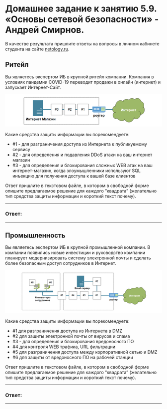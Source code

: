 # Домашнее задание к занятию 5.9. «Основы сетевой безопасности» - Андрей Смирнов.

В качестве результата пришлите ответы на вопросы в личном кабинете студента на сайте [netology.ru](https://netology.ru).

## Ритейл

Вы являетесь экспертом ИБ в крупной ритейл компании. Компания в условиях пандемии COVID-19 переводит продажи в онлайн (интернет) и запускает Интернет-Сайт.

![](pic/retail.png)

Какие средства защиты информации вы порекомендуете:

* \#1 - для разграничения доступа из Интернета к публикуемому сервису
* \#2 - для определения и подавления DDoS атаки на ваш интернет магазин
* \#3 - для определения и блокирования сложных WEB атак на ваш интернет-магазин, когда злоумышленники используют SQL инъекцию для получения доступа к вашей базе клиентов

Ответ пришлите в текстовом файле, в котором в свободной форме опишите предлагаемое решение для каждого “квадрата” (желательно тип средства защиты информации и короткий текст почему).


---

### Ответ:


---


## Промышленность

Вы являетесь экспертом ИБ в крупной промышленной компании. В компании появились новые инвестиции и руководство компании планирует модернизировать систему электронной почты и сделать более безопасным доступ сотрудников в Интернет.

![](pic/industry.png)

Какие средства защиты информации вы порекомендуете:
* \#1 для разграничения доступа из Интернета в DMZ
* \#2 для защиты электронной почты от вирусов и спама
* \#3 - для определения и блокирования вредоносного ПО
* \#4 для контроля WEB трафика, URL фильтрации
* \#5 для разграничения доступа между корпоративной сетью и DMZ
* \#6 для защиты от вредоносного ПО на рабочей станции

Ответ пришлите в текстовом файле, в котором в свободной форме опишите предлагаемое решение для каждого “квадрата” (желательно тип средства защиты информации и короткий текст почему).

---

### Ответ:


---

